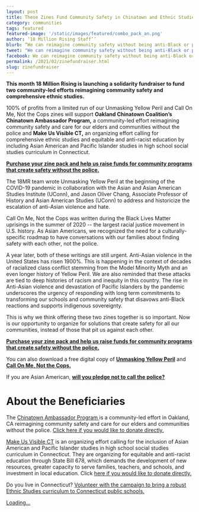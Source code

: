 ```yaml
---
layout: post
title: These Zines Fund Community Safety in Chinatown and Ethnic Studies
category: communities
tags: featured
featured-image: '/static/images/featured/combo_pack_an.png'
author: ‘18 Million Rising Staff’’
blurb: “We can reimagine community safety without being anti-Black or pro-police”
tweet: "We can reimagine community safety without being anti-Black or pro-police"
facebook: We can reimagine community safety without being anti-Black or pro-police
permalink: /2021/02/zinefundraiser.html
slug: zinefundraiser
---
```


<b>This month 18 Million Rising is launching a solidarity fundraiser to fund two community-led efforts reimagining community safety and comprehensive ethnic studies. </b>

100% of profits from a limited run of our Unmasking Yellow Peril and Call On Me, Not the Cops zines will support <b>Oakland Chinatown Coalition’s Chinatown Ambassador Program,</b> a community-led effort reimagining community safety and care for our elders and communities without the police and <b>Make Us Visible CT,</b> an organizing effort calling for comprehensive ethnic studies and equitable and anti-racist education by including Asian American and Pacific Islander studies in high school social studies curriculum in Connecticut. 

<b><a href="http://bit.ly/18MRzines">Purchase your zine pack and help us raise funds for community programs that create safety without the police.</a></b>

The 18MR team wrote Unmasking Yellow Peril at the beginning of the COVID-19 pandemic in collaboration with the Asian and Asian American Studies Institute (UConn), and Jason Oliver Chang, Associate Professor of History and Asian American Studies (UConn) to address and historicize the escalation of anti-Asian violence and hate. 

Call On Me, Not the Cops was written during the Black Lives Matter uprisings in the summer of 2020 -- the largest racial justice movement in U.S. history. As Asian Americans, we recognized the need for a culturally-specific roadmap to have conversations with our families about finding safety with each other, not the police. 

A year later, both of these writings are still urgent. Anti-Asian violence in the United States has risen 1900%. This is happening in the context of decades of racialized class conflict stemming from the Model Minority Myth and an even longer history of Yellow Peril. We are also reminded that these attacks are tied to deep histories of racism and inequity in this country. The rise in Anti-Asian violence and devastation of Pacific Islanders by the pandemic underscores the urgency of responding with long term commitments to transforming our schools and community safety that disavows anti-Black reactions and supports indigenous sovereignty. 

This is why we think offering these two zines together is so important. Now is our opportunity to organize for solutions that create safety for all our communities, instead of those that pit us against each other.

<b><a href="http://bit.ly/18MRzines">Purchase your zine pack and help us raise funds for community programs that create safety without the police.</a></b>

You can also download a free digital copy of <b><a href="https://gumroad.com/l/18MRUYP">Unmasking Yellow Peril</a></b> and <b><a href="https://gumroad.com/l/18mrcom">Call On Me, Not the Cops.</a></b> 

If you are Asian American, <b><a href="https://action.18mr.org/dontcallpolice/">will you pledge not to call the police?</a></b>

<h1>About the Beneficiaries</h1>

The <a href="https://www.instagram.com/p/CLPgi-Yli2Y/">Chinatown Ambassador Program </a> is a community-led effort in Oakland, CA reimagining community safety and care for our elders and communities without the police. <a href="https://www.classy.org/give/326018/#!/donation/checkout">Click here if you would like to donate directly.</a> 

<a href="https://www.facebook.com/MakeUsVisibleCT">Make Us Visible CT</a> is an organizing effort calling for the inclusion of Asian American and Pacific Islander studies in high school social studies curriculum in Connecticut. They are organizing for equitable and anti-racist education through State Bill 678, which demands the development of new resources, greater capacity to serve families, teachers, and schools, and investment in local education. Click <a href="https://www.foundation.uconn.edu/fund/the-fund-for-asian-american-studies/">here if you would like to donate directly.</a> 

Do you live in Connecticut? <a href="https://docs.google.com/forms/d/e/1FAIpQLSc8NqGrYBNGwU_PqKuAHVVGJyEuyoNI_xWDrTMbzVCWHJSYUg/viewform">Volunteer with the campaign to bring a robust Ethnic Studies curriculum to Connecticut public schools.</a>


<script src="https://gumroad.com/js/gumroad-embed.js"></script>
<div class="gumroad-product-embed" data-gumroad-product-id="18MRCOM"><a href="https://gumroad.com/l/18MRCOM">Loading...</a></div>
